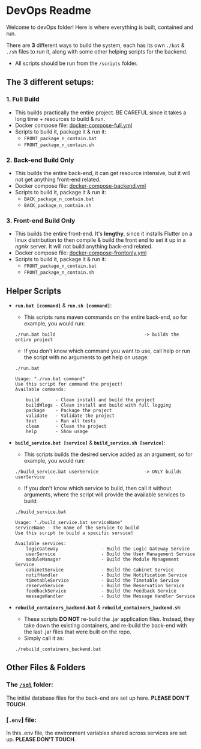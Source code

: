 # DevOps Readme
Welcome to devOps folder! Here is where everything is built, contained and run.

There are **3** different ways to build the system, each has its own `./bat` & `./sh` files to run it, along with some other helping scripts for the backend.

* All scripts should be run from the `/scripts` folder.


## The 3 different setups:
### 1. Full Build
- This builds practically the entire project. BE CAREFUL since it takes a long time + resources to build & run.
- Docker compose file: [docker-compose-full.yml](./docker-compose-full.yml)
- Scripts to build it, package it & run it:
    - `FRONT_package_n_contain.bat`
    - `FRONT_package_n_contain.sh`

### 2. Back-end Build Only
- This builds the entire back-end, it can get resource intensive, but it will not get anything front-end related.
- Docker compose file: [docker-compose-backend.yml](./docker-compose-backend.yml)
- Scripts to build it, package it & run it:
    - `BACK_package_n_contain.bat`
    - `BACK_package_n_contain.sh`

### 3. Front-end Build Only
- This builds the entire front-end. It's **lengthy**, since it installs Flutter on a linux distribution to then compile & build the front end to set it up in a *ngnix* server. It will not build anything back-end related.
- Docker compose file: [docker-compose-frontonly.yml](./docker-compose-frontonly.yml)
- Scripts to build it, package it & run it:
    - `FRONT_package_n_contain.bat`
    - `FRONT_package_n_contain.sh`

## Helper Scripts
- **`run.bat [command]`** & **`run.sh [command]`**:
    - This scripts runs maven commands on the entire back-end, so for example, you would run:
    ```
    ./run.bat build                                 -> builds the entire project
    ```
    - If you don't know which command you want to use, call help or run the script with no arguments to get help on usage:
    ```
    ./run.bat

    Usage: "./run.bat command"
    Use this script for command the project!
    Available commands:

        build      - Clean install and build the project
        buildWlogs - Clean install and build with full logging
        package    - Package the project
        validate   - Validate the project
        test       - Run all tests
        clean      - Clean the project
        help       - Show usage
    ```

- **`build_service.bat [service]`** & **`build_service.sh [service]`**:
    - This scripts builds the desired service added as an argument, so for example, you would run:
    ```
    ./build_service.bat userService                 -> ONLY builds userService
    ```
    - If you don't know which service to build, then call it without arguments, where the script will provide the available services to build:
    ```
    ./build_service.bat

    Usage: "./build_service.bat serviceName"
    serviceName - The name of the service to build
    Use this script to build a specific service!

    Available services:
        logicGateway                - Build the Logic Gateway Service
        userService                 - Build the User Management Service
        moduleManager               - Build the Module Management Service
        cabinetService              - Build the Cabinet Service
        notifHandler                - Build the Notification Service
        timetableService            - Build the Timetable Service
        reserveService              - Build the Reservation Service
        feedbackService             - Build the Feedback Service
        messageHandler              - Build the Message Handler Service
    ```

- **`rebuild_containers_backend.bat`** & **`rebuild_containers_backend.sh`**:
    - These scripts **DO NOT** re-build the .jar application files. Instead, they take down the existing containers, and re-build the back-end with the last .jar files that were built on the repo.
    - Simply call it as:
    ```
    ./rebuild_containers_backend.bat
    ```

## Other Files & Folders
### The [`/sql`](./sql/) folder:
The initial database files for the back-end are set up here. **PLEASE DON'T TOUCH**.

### [`.env`] file:
In this .env file, the environment variables shared across services are set up. **PLEASE DON'T TOUCH**.